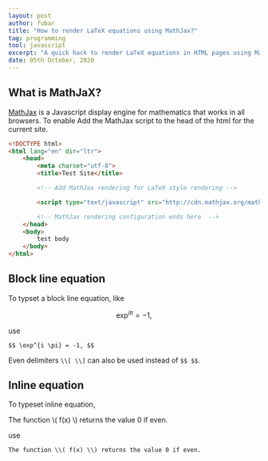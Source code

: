 ```yaml
---
layout: post
author: fubar
title: "How to render LaTeX equations using MathJax?"
tag: programming
tool: javascript
excerpt: "A quick hack to render LaTeX equations in HTML pages using MathJaX"
date: 05th October, 2020
---
```


## What is MathJaX?

[MathJax](https://www.mathjax.org/) is a Javascript display engine for mathematics that works in all browsers. To enable
Add the MathJax script to the head of the html for the current site.

```html
<!DOCTYPE html>
<html lang="en" dir="ltr">
    <head>
        <meta charset="utf-8">
        <title>Test Site</title>

        <!-- Add MathJax rendering for LaTeX style rendering -->

        <script type="text/javascript" src="http://cdn.mathjax.org/mathjax/latest/MathJax.js?config=default"></script>

        <!-- MathJax rendering configuration ends here  -->
    </head>
    <body>
        test body        
    </body>
</html>
```

## Block line equation

To typset a block line equation, like

$$ \exp^{i \pi} = -1, $$

use

    $$ \exp^{i \pi} = -1, $$

Even delimiters `\\[ \\]` can also be used instead of `$$ $$`.

## Inline equation

To typeset inline equation,

The function \\( f(x) \\) returns the value 0 if even.

use

    The function \\( f(x) \\) returns the value 0 if even.
